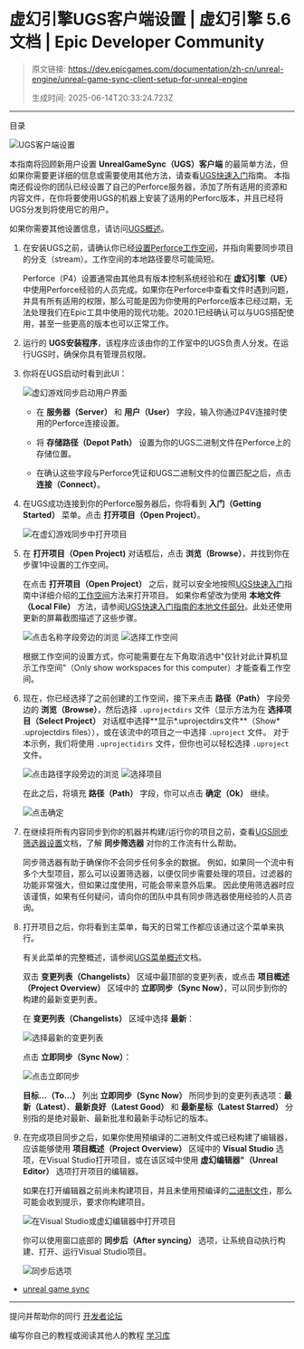 # 虚幻引擎UGS客户端设置 | 虚幻引擎 5.6 文档 | Epic Developer Community

> 原文链接: https://dev.epicgames.com/documentation/zh-cn/unreal-engine/unreal-game-sync-client-setup-for-unreal-engine
> 
> 生成时间: 2025-06-14T20:33:24.723Z

---

目录

![UGS客户端设置](https://dev.epicgames.com/community/api/documentation/image/4a3bd6da-4121-42a6-81b8-e4457991d70d?resizing_type=fill&width=1920&height=335)

本指南将回顾新用户设置 **UnrealGameSync（UGS）客户端** 的最简单方法，但如果你需要更详细的信息或需要使用其他方法，请查看[UGS快速入门](/documentation/zh-cn/unreal-engine/unreal-game-sync-quick-start-guide)指南。 本指南还假设你的团队已经设置了自己的Perforce服务器，添加了所有适用的资源和内容文件，在你将要使用UGS的机器上安装了适用的Perforc版本，并且已经将UGS分发到将使用它的用户。

如果你需要其他设置信息，请访问[UGS概述](/documentation/zh-cn/unreal-engine/unreal-game-sync-ugs-for-unreal-engine)。

1.  在安装UGS之前，请确认你已经[设置Perforce工作空间](/documentation/zh-cn/unreal-engine/using-perforce-as-source-control-for-unreal-engine#%E8%AE%BE%E7%BD%AEperforce%E5%B7%A5%E4%BD%9C%E7%A9%BA%E9%97%B4)，并指向需要同步项目的分支（stream）。工作空间的本地路径要尽可能简短。
    
    Perforce（P4）设置通常由其他具有版本控制系统经验和在 **虚幻引擎（UE）** 中使用Perforce经验的人员完成。如果你在Perforce中查看文件时遇到问题，并具有所有适用的权限，那么可能是因为你使用的Perforce版本已经过期，无法处理我们在Epic工具中使用的现代功能。2020.1已经确认可以与UGS搭配使用，甚至一些更高的版本也可以正常工作。
    
2.  运行的 **UGS安装程序**，该程序应该由你的工作室中的UGS负责人分发。在运行UGS时，确保你具有管理员权限。
    
3.  你将在UGS启动时看到此UI：
    
    ![虚幻游戏同步启动用户界面](https://d1iv7db44yhgxn.cloudfront.net/documentation/images/09a93610-7ed3-4847-a85e-b37231576336/ugs-cs-start-up.png)
    -   在 **服务器（Server）** 和 **用户（User）** 字段，输入你通过P4V连接时使用的Perforce连接设置。
        
    -   将 **存储路径（Depot Path）** 设置为你的UGS二进制文件在Perforce上的存储位置。
        
    -   在确认这些字段与Perforce凭证和UGS二进制文件的位置匹配之后，点击 **连接（Connect）**。
        
4.  在UGS成功连接到你的Perforce服务器后，你将看到 **入门（Getting Started）** 菜单。点击 **打开项目（Open Project）**。
    
    ![在虚幻游戏同步中打开项目](https://d1iv7db44yhgxn.cloudfront.net/documentation/images/cff3438b-38ae-471a-bf1a-ec9c851126f7/ugs-cs-open-project.png)
5.  在 **打开项目（Open Project)** 对话框后，点击 **浏览（Browse）**，并找到你在步骤1中设置的工作空间。
    
    在点击 **打开项目（Open Project）** 之后，就可以安全地按照[UGS快速入门](/documentation/zh-cn/unreal-engine/unreal-game-sync-quick-start-guide)指南中详细介绍的[工作空间](/documentation/zh-cn/unreal-engine/unreal-game-sync-quick-start-guide#2-%E6%89%93%E5%BC%80%E5%B7%A5%E4%BD%9C%E7%A9%BA%E9%97%B4%E6%96%87%E4%BB%B6)方法来打开项目。 如果你希望改为使用 **本地文件（Local File）** 方法，请参阅[UGS快速入门指南的本地文件部分](/documentation/zh-cn/unreal-engine/unreal-game-sync-quick-start-guide#1-%E6%89%93%E5%BC%80%E6%9C%AC%E5%9C%B0%E6%96%87%E4%BB%B6)。此处还使用更新的屏幕截图描述了这些步骤。
    
    ![点击名称字段旁边的浏览](https://d1iv7db44yhgxn.cloudfront.net/documentation/images/c71c7a40-fd01-4dd4-9ba3-6fbd64af6e66/ugs-cs-browse-1.png) ![选择工作空间](https://d1iv7db44yhgxn.cloudfront.net/documentation/images/dde17881-a90f-40fc-9dbe-efa94a1acc9f/ugs-cs-browse-2.png)
    
    根据工作空间的设置方式，你可能需要在左下角取消选中"仅针对此计算机显示工作空间"（Only show workspaces for this computer）才能查看工作空间。
    
6.  现在，你已经选择了之前创建的工作空间，接下来点击 **路径（Path）** 字段旁边的 **浏览（Browse）**，然后选择 `.uprojectdirs` 文件（显示方法为在 **选择项目（Select Project）** 对话框中选择*\*显示*.uprojectdirs文件*\*（Show* .uprojectdirs files）），或在该流中的项目之一中选择 `.uproject` 文件。 对于本示例，我们将使用 `.uprojectidirs` 文件，但你也可以轻松选择 `.uproject` 文件。
    
    ![点击路径字段旁边的浏览](https://d1iv7db44yhgxn.cloudfront.net/documentation/images/45828ed0-556f-4be8-b1a4-63663dc9f513/ugs-cs-browse-path.png) ![选择项目](https://d1iv7db44yhgxn.cloudfront.net/documentation/images/fd8965ff-3ec0-477a-8570-9c344ab7ada5/ugs-cs-projects.png)
    
    在此之后，将填充 **路径（Path）** 字段，你可以点击 **确定（Ok）** 继续。
    
    ![点击确定](https://d1iv7db44yhgxn.cloudfront.net/documentation/images/242cebfb-d7b2-4be2-b448-5ea71f5e2f03/ugs-cs-ok.png)
7.  在继续将所有内容同步到你的机器并构建/运行你的项目之前，查看[UGS同步筛选器设置](/documentation/zh-cn/unreal-engine/unreal-game-sync-filters-for-unreal-engine)文档，了解 **同步筛选器** 对你的工作流有什么帮助。
    
    同步筛选器有助于确保你不会同步任何多余的数据。 例如，如果同一个流中有多个大型项目，那么可以设置筛选器，以便仅同步需要处理的项目。过滤器的功能非常强大，但如果过度使用，可能会带来意外后果。 因此使用筛选器时应该谨慎，如果有任何疑问，请向你的团队中具有同步筛选器使用经验的人员咨询。
    
8.  打开项目之后，你将看到主菜单，每天的日常工作都应该通过这个菜单来执行。
    
    有关此菜单的完整概述，请参阅[UGS菜单概述](/documentation/zh-cn/unreal-engine/unreal-game-sync-menu-reference-for-unreal-engine)文档。
    
    双击 **变更列表（Changelists）** 区域中最顶部的变更列表，或点击 **项目概述（Project Overview）** 区域中的 **立即同步（Sync Now）**，可以同步到你的构建的最新变更列表。
    
    在 **变更列表（Changelists）** 区域中选择 **最新**：
    
    ![选择最新的变更列表](https://d1iv7db44yhgxn.cloudfront.net/documentation/images/bcffa7e1-6dc3-41e6-9a70-e16ada1f9339/ugs-cs-latest.png)
    
    点击 **立即同步（Sync Now）**：
    
    ![点击立即同步](https://d1iv7db44yhgxn.cloudfront.net/documentation/images/e4ed6653-2375-4a1f-a9b1-10e4a38618b8/ugs-cs-sync-now.png)
    
    **目标...（To...）** 列出 **立即同步（Sync Now）** 所同步到的变更列表选项：**最新（Latest）**、**最新良好（Latest Good）** 和 **最新星标（Latest Starred）** 分别指的是绝对最新、最新批准和最新手动标记的版本。
    
9.  在完成项目同步之后，如果你使用预编译的二进制文件或已经构建了编辑器，应该能够使用 **项目概述（Project Overview）** 区域中的 **Visual Studio** 选项，在Visual Studio打开项目，或在该区域中使用 **虚幻编辑器"（Unreal Editor）** 选项打开项目的编辑器。
    
    如果在打开编辑器之前尚未构建项目，并且未使用预编译的[二进制文件](/documentation/zh-cn/unreal-engine/using-precompiled-binaries-in-unreal-game-sync-for-unreal-engine)，那么可能会收到提示，要求你构建项目。
    
    ![在Visual Studio或虚幻编辑器中打开项目](https://d1iv7db44yhgxn.cloudfront.net/documentation/images/bbc24db4-e3f2-4785-9697-fa4ca8f403e7/ugs-cs-ue-or-vs.png)
    
    你可以使用窗口底部的 **同步后（After syncing）** 选项，让系统自动执行构建、打开、运行Visual Studio项目。
    
    ![同步后选项](https://d1iv7db44yhgxn.cloudfront.net/documentation/images/9ba2899f-ed4c-4f6b-9e27-ab57fa5be912/ugs-cs-after-sync.png)
    

-   [unreal game sync](https://dev.epicgames.com/community/search?query=unreal%20game%20sync)

* * *

提问并帮助你的同行 [开发者论坛](https://forums.unrealengine.com/categories?tag=unreal-engine)

编写你自己的教程或阅读其他人的教程 [学习库](https://dev.epicgames.com/community/unreal-engine/learning)